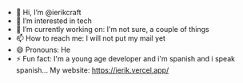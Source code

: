 - 👋 Hi, I’m @ierikcraft
- 👀 I’m interested in tech
- 🌱 I’m currently working on: I'm not sure, a couple of things
- 📫 How to reach me: I will not put my mail yet
- 😄 Pronouns: He
- ⚡ Fun fact: I'm a young age developer and i'm spanish and i speak spanish...
My website: https://ierik.vercel.app/
